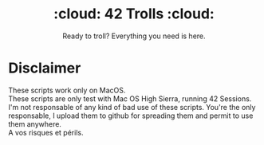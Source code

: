 <h1 align="center">:cloud: 42 Trolls :cloud:</h1>
<p align="center">Ready to troll? Everything you need is here.</p>

# Disclaimer
These scripts work only on MacOS. <br>
These scripts are only test with Mac OS High Sierra, running 42 Sessions. <br>
I'm not responsable of any kind of bad use of these scripts. You're the only responsable, I upload them to github for spreading them and permit to use them anywhere. <br>
A vos risques et périls.